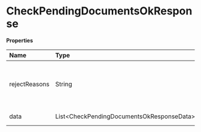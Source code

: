 # CheckPendingDocumentsOkResponse

**Properties**

| Name          | Type                                        | Required | Description                              |
| :------------ | :------------------------------------------ | :------- | :--------------------------------------- |
| rejectReasons | String                                      | ❌       | Reason why account approval was rejected |
| data          | List\<CheckPendingDocumentsOkResponseData\> | ❌       | List of objects                          |

<!-- This file was generated by liblab | https://liblab.com/ -->
